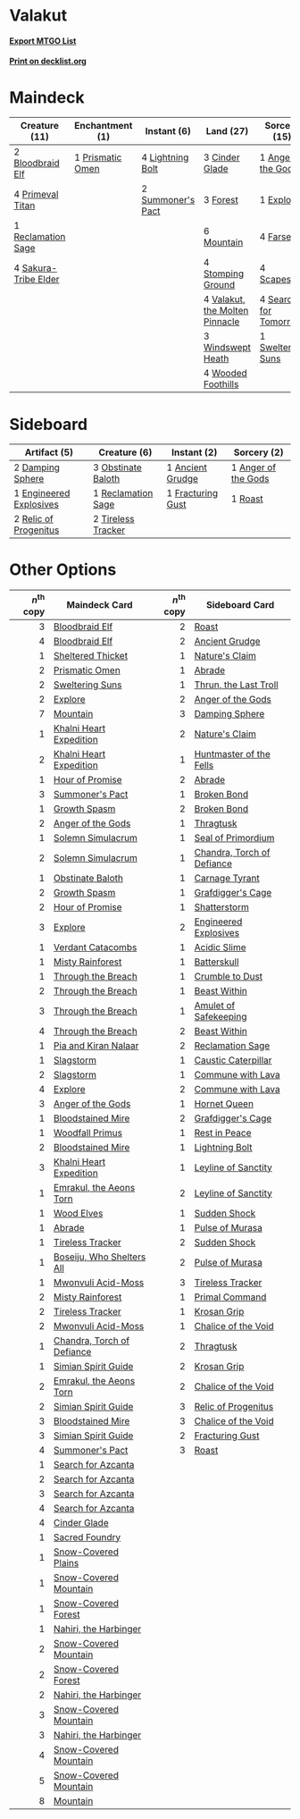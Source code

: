 # Valakut

#### [Export MTGO List](../collection/Valakut/Valakut.txt)
#### [Print on decklist.org](http://decklist.org/?deckmain=1%09Anger%20of%20the%20Gods%0A2%09Bloodbraid%20Elf%0A3%09Cinder%20Glade%0A1%09Explore%0A4%09Farseek%0A3%09Forest%0A4%09Lightning%20Bolt%0A6%09Mountain%0A4%09Primeval%20Titan%0A1%09Prismatic%20Omen%0A1%09Reclamation%20Sage%0A4%09Sakura-Tribe%20Elder%0A4%09Scapeshift%0A4%09Search%20for%20Tomorrow%0A4%09Stomping%20Ground%0A2%09Summoner's%20Pact%0A1%09Sweltering%20Suns%0A4%09Valakut,%20the%20Molten%20Pinnacle%0A3%09Windswept%20Heath%0A4%09Wooded%20Foothills&deckside=1%09Ancient%20Grudge%0A1%09Anger%20of%20the%20Gods%0A2%09Damping%20Sphere%0A1%09Engineered%20Explosives%0A1%09Fracturing%20Gust%0A3%09Obstinate%20Baloth%0A1%09Reclamation%20Sage%0A2%09Relic%20of%20Progenitus%0A1%09Roast%0A2%09Tireless%20Tracker)
# Maindeck

|                                         Creature (11)                                         |                                      Enchantment (1)                                      |                                        Instant (6)                                         |                                                Land (27)                                                |                                          Sorcery (15)                                          |
|-----------------------------------------------------------------------------------------------|-------------------------------------------------------------------------------------------|--------------------------------------------------------------------------------------------|---------------------------------------------------------------------------------------------------------|------------------------------------------------------------------------------------------------|
|2 [Bloodbraid Elf](http://gatherer.wizards.com/Pages/Card/Details.aspx?multiverseid=423509)    |1 [Prismatic Omen](http://gatherer.wizards.com/Pages/Card/Details.aspx?multiverseid=151989)|4 [Lightning Bolt](http://gatherer.wizards.com/Pages/Card/Details.aspx?multiverseid=234704) |3 [Cinder Glade](http://gatherer.wizards.com/Pages/Card/Details.aspx?multiverseid=405097)                |1 [Anger of the Gods](http://gatherer.wizards.com/Pages/Card/Details.aspx?multiverseid=438682)  |
|4 [Primeval Titan](http://gatherer.wizards.com/Pages/Card/Details.aspx?multiverseid=397688)    |                                                                                           |2 [Summoner's Pact](http://gatherer.wizards.com/Pages/Card/Details.aspx?multiverseid=370563)|3 [Forest](http://gatherer.wizards.com/Pages/Card/Details.aspx?multiverseid=439605)                      |1 [Explore](http://gatherer.wizards.com/Pages/Card/Details.aspx?multiverseid=425950)            |
|1 [Reclamation Sage](http://gatherer.wizards.com/Pages/Card/Details.aspx?multiverseid=430359)  |                                                                                           |                                                                                            |6 [Mountain](http://gatherer.wizards.com/Pages/Card/Details.aspx?multiverseid=439604)                    |4 [Farseek](http://gatherer.wizards.com/Pages/Card/Details.aspx?multiverseid=433081)            |
|4 [Sakura-Tribe Elder](http://gatherer.wizards.com/Pages/Card/Details.aspx?multiverseid=382351)|                                                                                           |                                                                                            |4 [Stomping Ground](http://gatherer.wizards.com/Pages/Card/Details.aspx?multiverseid=405110)             |4 [Scapeshift](http://gatherer.wizards.com/Pages/Card/Details.aspx?multiverseid=146593)         |
|                                                                                               |                                                                                           |                                                                                            |4 [Valakut, the Molten Pinnacle](http://gatherer.wizards.com/Pages/Card/Details.aspx?multiverseid=190400)|4 [Search for Tomorrow](http://gatherer.wizards.com/Pages/Card/Details.aspx?multiverseid=205408)|
|                                                                                               |                                                                                           |                                                                                            |3 [Windswept Heath](http://gatherer.wizards.com/Pages/Card/Details.aspx?multiverseid=405115)             |1 [Sweltering Suns](http://gatherer.wizards.com/Pages/Card/Details.aspx?multiverseid=426851)    |
|                                                                                               |                                                                                           |                                                                                            |4 [Wooded Foothills](http://gatherer.wizards.com/Pages/Card/Details.aspx?multiverseid=405116)            |                                                                                                |


# Sideboard

|                                           Artifact (5)                                           |                                        Creature (6)                                         |                                        Instant (2)                                         |                                         Sorcery (2)                                          |
|--------------------------------------------------------------------------------------------------|---------------------------------------------------------------------------------------------|--------------------------------------------------------------------------------------------|----------------------------------------------------------------------------------------------|
|2 [Damping Sphere](http://gatherer.wizards.com/Pages/Card/Details.aspx?multiverseid=443101)       |3 [Obstinate Baloth](http://gatherer.wizards.com/Pages/Card/Details.aspx?multiverseid=438745)|1 [Ancient Grudge](http://gatherer.wizards.com/Pages/Card/Details.aspx?multiverseid=425913) |1 [Anger of the Gods](http://gatherer.wizards.com/Pages/Card/Details.aspx?multiverseid=438682)|
|1 [Engineered Explosives](http://gatherer.wizards.com/Pages/Card/Details.aspx?multiverseid=370549)|1 [Reclamation Sage](http://gatherer.wizards.com/Pages/Card/Details.aspx?multiverseid=430359)|1 [Fracturing Gust](http://gatherer.wizards.com/Pages/Card/Details.aspx?multiverseid=386290)|1 [Roast](http://gatherer.wizards.com/Pages/Card/Details.aspx?multiverseid=394667)            |
|2 [Relic of Progenitus](http://gatherer.wizards.com/Pages/Card/Details.aspx?multiverseid=205326)  |2 [Tireless Tracker](http://gatherer.wizards.com/Pages/Card/Details.aspx?multiverseid=409997)|                                                                                            |                                                                                              |


# Other Options

|*n*<sup>th</sup> copy|                                            Maindeck Card                                            |*n*<sup>th</sup> copy|                                           Sideboard Card                                            |
|--------------------:|-----------------------------------------------------------------------------------------------------|--------------------:|-----------------------------------------------------------------------------------------------------|
|                    3|[Bloodbraid Elf](http://gatherer.wizards.com/Pages/Card/Details.aspx?multiverseid=423509)            |                    2|[Roast](http://gatherer.wizards.com/Pages/Card/Details.aspx?multiverseid=394667)                     |
|                    4|[Bloodbraid Elf](http://gatherer.wizards.com/Pages/Card/Details.aspx?multiverseid=423509)            |                    2|[Ancient Grudge](http://gatherer.wizards.com/Pages/Card/Details.aspx?multiverseid=425913)            |
|                    1|[Sheltered Thicket](http://gatherer.wizards.com/Pages/Card/Details.aspx?multiverseid=426950)         |                    1|[Nature's Claim](http://gatherer.wizards.com/Pages/Card/Details.aspx?multiverseid=438743)            |
|                    2|[Prismatic Omen](http://gatherer.wizards.com/Pages/Card/Details.aspx?multiverseid=151989)            |                    1|[Abrade](http://gatherer.wizards.com/Pages/Card/Details.aspx?multiverseid=430772)                    |
|                    2|[Sweltering Suns](http://gatherer.wizards.com/Pages/Card/Details.aspx?multiverseid=426851)           |                    1|[Thrun, the Last Troll](http://gatherer.wizards.com/Pages/Card/Details.aspx?multiverseid=214050)     |
|                    2|[Explore](http://gatherer.wizards.com/Pages/Card/Details.aspx?multiverseid=425950)                   |                    2|[Anger of the Gods](http://gatherer.wizards.com/Pages/Card/Details.aspx?multiverseid=438682)         |
|                    7|[Mountain](http://gatherer.wizards.com/Pages/Card/Details.aspx?multiverseid=439604)                  |                    3|[Damping Sphere](http://gatherer.wizards.com/Pages/Card/Details.aspx?multiverseid=443101)            |
|                    1|[Khalni Heart Expedition](http://gatherer.wizards.com/Pages/Card/Details.aspx?multiverseid=401660)   |                    2|[Nature's Claim](http://gatherer.wizards.com/Pages/Card/Details.aspx?multiverseid=438743)            |
|                    2|[Khalni Heart Expedition](http://gatherer.wizards.com/Pages/Card/Details.aspx?multiverseid=401660)   |                    1|[Huntmaster of the Fells](http://gatherer.wizards.com/Pages/Card/Details.aspx?multiverseid=439333)   |
|                    1|[Hour of Promise](http://gatherer.wizards.com/Pages/Card/Details.aspx?multiverseid=430809)           |                    2|[Abrade](http://gatherer.wizards.com/Pages/Card/Details.aspx?multiverseid=430772)                    |
|                    3|[Summoner's Pact](http://gatherer.wizards.com/Pages/Card/Details.aspx?multiverseid=370563)           |                    1|[Broken Bond](http://gatherer.wizards.com/Pages/Card/Details.aspx?multiverseid=443045)               |
|                    1|[Growth Spasm](http://gatherer.wizards.com/Pages/Card/Details.aspx?multiverseid=193526)              |                    2|[Broken Bond](http://gatherer.wizards.com/Pages/Card/Details.aspx?multiverseid=443045)               |
|                    2|[Anger of the Gods](http://gatherer.wizards.com/Pages/Card/Details.aspx?multiverseid=438682)         |                    1|[Thragtusk](http://gatherer.wizards.com/Pages/Card/Details.aspx?multiverseid=425968)                 |
|                    1|[Solemn Simulacrum](http://gatherer.wizards.com/Pages/Card/Details.aspx?multiverseid=420612)         |                    1|[Seal of Primordium](http://gatherer.wizards.com/Pages/Card/Details.aspx?multiverseid=425960)        |
|                    2|[Solemn Simulacrum](http://gatherer.wizards.com/Pages/Card/Details.aspx?multiverseid=420612)         |                    1|[Chandra, Torch of Defiance](http://gatherer.wizards.com/Pages/Card/Details.aspx?multiverseid=417683)|
|                    1|[Obstinate Baloth](http://gatherer.wizards.com/Pages/Card/Details.aspx?multiverseid=438745)          |                    1|[Carnage Tyrant](http://gatherer.wizards.com/Pages/Card/Details.aspx?multiverseid=435334)            |
|                    2|[Growth Spasm](http://gatherer.wizards.com/Pages/Card/Details.aspx?multiverseid=193526)              |                    1|[Grafdigger's Cage](http://gatherer.wizards.com/Pages/Card/Details.aspx?multiverseid=426046)         |
|                    2|[Hour of Promise](http://gatherer.wizards.com/Pages/Card/Details.aspx?multiverseid=430809)           |                    1|[Shatterstorm](http://gatherer.wizards.com/Pages/Card/Details.aspx?multiverseid=430683)              |
|                    3|[Explore](http://gatherer.wizards.com/Pages/Card/Details.aspx?multiverseid=425950)                   |                    2|[Engineered Explosives](http://gatherer.wizards.com/Pages/Card/Details.aspx?multiverseid=370549)     |
|                    1|[Verdant Catacombs](http://gatherer.wizards.com/Pages/Card/Details.aspx?multiverseid=426074)         |                    1|[Acidic Slime](http://gatherer.wizards.com/Pages/Card/Details.aspx?multiverseid=380236)              |
|                    1|[Misty Rainforest](http://gatherer.wizards.com/Pages/Card/Details.aspx?multiverseid=426065)          |                    1|[Batterskull](http://gatherer.wizards.com/Pages/Card/Details.aspx?multiverseid=233055)               |
|                    1|[Through the Breach](http://gatherer.wizards.com/Pages/Card/Details.aspx?multiverseid=430684)        |                    1|[Crumble to Dust](http://gatherer.wizards.com/Pages/Card/Details.aspx?multiverseid=401850)           |
|                    2|[Through the Breach](http://gatherer.wizards.com/Pages/Card/Details.aspx?multiverseid=430684)        |                    1|[Beast Within](http://gatherer.wizards.com/Pages/Card/Details.aspx?multiverseid=423482)              |
|                    3|[Through the Breach](http://gatherer.wizards.com/Pages/Card/Details.aspx?multiverseid=430684)        |                    1|[Amulet of Safekeeping](http://gatherer.wizards.com/Pages/Card/Details.aspx?multiverseid=447363)     |
|                    4|[Through the Breach](http://gatherer.wizards.com/Pages/Card/Details.aspx?multiverseid=430684)        |                    2|[Beast Within](http://gatherer.wizards.com/Pages/Card/Details.aspx?multiverseid=423482)              |
|                    1|[Pia and Kiran Nalaar](http://gatherer.wizards.com/Pages/Card/Details.aspx?multiverseid=442783)      |                    2|[Reclamation Sage](http://gatherer.wizards.com/Pages/Card/Details.aspx?multiverseid=430359)          |
|                    1|[Slagstorm](http://gatherer.wizards.com/Pages/Card/Details.aspx?multiverseid=214054)                 |                    1|[Caustic Caterpillar](http://gatherer.wizards.com/Pages/Card/Details.aspx?multiverseid=398409)       |
|                    2|[Slagstorm](http://gatherer.wizards.com/Pages/Card/Details.aspx?multiverseid=214054)                 |                    1|[Commune with Lava](http://gatherer.wizards.com/Pages/Card/Details.aspx?multiverseid=394521)         |
|                    4|[Explore](http://gatherer.wizards.com/Pages/Card/Details.aspx?multiverseid=425950)                   |                    2|[Commune with Lava](http://gatherer.wizards.com/Pages/Card/Details.aspx?multiverseid=394521)         |
|                    3|[Anger of the Gods](http://gatherer.wizards.com/Pages/Card/Details.aspx?multiverseid=438682)         |                    1|[Hornet Queen](http://gatherer.wizards.com/Pages/Card/Details.aspx?multiverseid=238141)              |
|                    1|[Bloodstained Mire](http://gatherer.wizards.com/Pages/Card/Details.aspx?multiverseid=405094)         |                    2|[Grafdigger's Cage](http://gatherer.wizards.com/Pages/Card/Details.aspx?multiverseid=426046)         |
|                    1|[Woodfall Primus](http://gatherer.wizards.com/Pages/Card/Details.aspx?multiverseid=370406)           |                    1|[Rest in Peace](http://gatherer.wizards.com/Pages/Card/Details.aspx?multiverseid=442021)             |
|                    2|[Bloodstained Mire](http://gatherer.wizards.com/Pages/Card/Details.aspx?multiverseid=405094)         |                    1|[Lightning Bolt](http://gatherer.wizards.com/Pages/Card/Details.aspx?multiverseid=234704)            |
|                    3|[Khalni Heart Expedition](http://gatherer.wizards.com/Pages/Card/Details.aspx?multiverseid=401660)   |                    1|[Leyline of Sanctity](http://gatherer.wizards.com/Pages/Card/Details.aspx?multiverseid=397677)       |
|                    1|[Emrakul, the Aeons Torn](http://gatherer.wizards.com/Pages/Card/Details.aspx?multiverseid=397905)   |                    2|[Leyline of Sanctity](http://gatherer.wizards.com/Pages/Card/Details.aspx?multiverseid=397677)       |
|                    1|[Wood Elves](http://gatherer.wizards.com/Pages/Card/Details.aspx?multiverseid=4327)                  |                    1|[Sudden Shock](http://gatherer.wizards.com/Pages/Card/Details.aspx?multiverseid=370388)              |
|                    1|[Abrade](http://gatherer.wizards.com/Pages/Card/Details.aspx?multiverseid=430772)                    |                    1|[Pulse of Murasa](http://gatherer.wizards.com/Pages/Card/Details.aspx?multiverseid=407651)           |
|                    1|[Tireless Tracker](http://gatherer.wizards.com/Pages/Card/Details.aspx?multiverseid=409997)          |                    2|[Sudden Shock](http://gatherer.wizards.com/Pages/Card/Details.aspx?multiverseid=370388)              |
|                    1|[Boseiju, Who Shelters All](http://gatherer.wizards.com/Pages/Card/Details.aspx?multiverseid=291507) |                    2|[Pulse of Murasa](http://gatherer.wizards.com/Pages/Card/Details.aspx?multiverseid=407651)           |
|                    1|[Mwonvuli Acid-Moss](http://gatherer.wizards.com/Pages/Card/Details.aspx?multiverseid=118888)        |                    3|[Tireless Tracker](http://gatherer.wizards.com/Pages/Card/Details.aspx?multiverseid=409997)          |
|                    2|[Misty Rainforest](http://gatherer.wizards.com/Pages/Card/Details.aspx?multiverseid=426065)          |                    1|[Primal Command](http://gatherer.wizards.com/Pages/Card/Details.aspx?multiverseid=425957)            |
|                    2|[Tireless Tracker](http://gatherer.wizards.com/Pages/Card/Details.aspx?multiverseid=409997)          |                    1|[Krosan Grip](http://gatherer.wizards.com/Pages/Card/Details.aspx?multiverseid=370557)               |
|                    2|[Mwonvuli Acid-Moss](http://gatherer.wizards.com/Pages/Card/Details.aspx?multiverseid=118888)        |                    1|[Chalice of the Void](http://gatherer.wizards.com/Pages/Card/Details.aspx?multiverseid=370411)       |
|                    1|[Chandra, Torch of Defiance](http://gatherer.wizards.com/Pages/Card/Details.aspx?multiverseid=417683)|                    2|[Thragtusk](http://gatherer.wizards.com/Pages/Card/Details.aspx?multiverseid=425968)                 |
|                    1|[Simian Spirit Guide](http://gatherer.wizards.com/Pages/Card/Details.aspx?multiverseid=442137)       |                    2|[Krosan Grip](http://gatherer.wizards.com/Pages/Card/Details.aspx?multiverseid=370557)               |
|                    2|[Emrakul, the Aeons Torn](http://gatherer.wizards.com/Pages/Card/Details.aspx?multiverseid=397905)   |                    2|[Chalice of the Void](http://gatherer.wizards.com/Pages/Card/Details.aspx?multiverseid=370411)       |
|                    2|[Simian Spirit Guide](http://gatherer.wizards.com/Pages/Card/Details.aspx?multiverseid=442137)       |                    3|[Relic of Progenitus](http://gatherer.wizards.com/Pages/Card/Details.aspx?multiverseid=205326)       |
|                    3|[Bloodstained Mire](http://gatherer.wizards.com/Pages/Card/Details.aspx?multiverseid=405094)         |                    3|[Chalice of the Void](http://gatherer.wizards.com/Pages/Card/Details.aspx?multiverseid=370411)       |
|                    3|[Simian Spirit Guide](http://gatherer.wizards.com/Pages/Card/Details.aspx?multiverseid=442137)       |                    2|[Fracturing Gust](http://gatherer.wizards.com/Pages/Card/Details.aspx?multiverseid=386290)           |
|                    4|[Summoner's Pact](http://gatherer.wizards.com/Pages/Card/Details.aspx?multiverseid=370563)           |                    3|[Roast](http://gatherer.wizards.com/Pages/Card/Details.aspx?multiverseid=394667)                     |
|                    1|[Search for Azcanta](http://gatherer.wizards.com/Pages/Card/Details.aspx?multiverseid=435226)        |                     |                                                                                                     |
|                    2|[Search for Azcanta](http://gatherer.wizards.com/Pages/Card/Details.aspx?multiverseid=435226)        |                     |                                                                                                     |
|                    3|[Search for Azcanta](http://gatherer.wizards.com/Pages/Card/Details.aspx?multiverseid=435226)        |                     |                                                                                                     |
|                    4|[Search for Azcanta](http://gatherer.wizards.com/Pages/Card/Details.aspx?multiverseid=435226)        |                     |                                                                                                     |
|                    4|[Cinder Glade](http://gatherer.wizards.com/Pages/Card/Details.aspx?multiverseid=405097)              |                     |                                                                                                     |
|                    1|[Sacred Foundry](http://gatherer.wizards.com/Pages/Card/Details.aspx?multiverseid=405106)            |                     |                                                                                                     |
|                    1|[Snow-Covered Plains](http://gatherer.wizards.com/Pages/Card/Details.aspx?multiverseid=184815)       |                     |                                                                                                     |
|                    1|[Snow-Covered Mountain](http://gatherer.wizards.com/Pages/Card/Details.aspx?multiverseid=184814)     |                     |                                                                                                     |
|                    1|[Snow-Covered Forest](http://gatherer.wizards.com/Pages/Card/Details.aspx?multiverseid=184812)       |                     |                                                                                                     |
|                    1|[Nahiri, the Harbinger](http://gatherer.wizards.com/Pages/Card/Details.aspx?multiverseid=410012)     |                     |                                                                                                     |
|                    2|[Snow-Covered Mountain](http://gatherer.wizards.com/Pages/Card/Details.aspx?multiverseid=184814)     |                     |                                                                                                     |
|                    2|[Snow-Covered Forest](http://gatherer.wizards.com/Pages/Card/Details.aspx?multiverseid=184812)       |                     |                                                                                                     |
|                    2|[Nahiri, the Harbinger](http://gatherer.wizards.com/Pages/Card/Details.aspx?multiverseid=410012)     |                     |                                                                                                     |
|                    3|[Snow-Covered Mountain](http://gatherer.wizards.com/Pages/Card/Details.aspx?multiverseid=184814)     |                     |                                                                                                     |
|                    3|[Nahiri, the Harbinger](http://gatherer.wizards.com/Pages/Card/Details.aspx?multiverseid=410012)     |                     |                                                                                                     |
|                    4|[Snow-Covered Mountain](http://gatherer.wizards.com/Pages/Card/Details.aspx?multiverseid=184814)     |                     |                                                                                                     |
|                    5|[Snow-Covered Mountain](http://gatherer.wizards.com/Pages/Card/Details.aspx?multiverseid=184814)     |                     |                                                                                                     |
|                    8|[Mountain](http://gatherer.wizards.com/Pages/Card/Details.aspx?multiverseid=439604)                  |                     |                                                                                                     |


